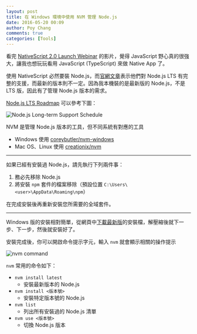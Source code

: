 ```yaml
---
layout: post
title: 在 Windows 環境中使用 NVM 管理 Node.js 
date: 2016-05-20 00:09
author: Poy Chang
comments: true
categories: [Tools]
---
```


看完 [NativeScript 2.0 Launch Webinar](https://www.youtube.com/watch?v=efk_oeI58hc) 的影片，覺得 JavaScript 野心真的很強大，讓我也想玩玩看用 JavaScript (TypeScript) 來做 Native App 了。

使用 NativeScript 必然要裝 Node.js，而[官網文章](https://www.nativescript.org/blog/details/which-versions-of-node.js-should-you-use-today)表示他們對 Node.js LTS 有完整的支援，而最新的版本則不一定。因為我本機裝的是最新版的 Node.js，不是 LTS 版，因此有了管理 Node.js 版本的需求。

[Node.js LTS Roadmap](https://github.com/nodejs/LTS) 可以參考下圖：

![Node.js Long-term Support Schedule](https://i.imgur.com/pQpwEHb.png)

NVM 是管理 Node.js 版本的工具，但不同系統有對應的工具

* Windows 使用 [coreybutler/nvm-windows](https://github.com/coreybutler/nvm-windows)
* Mac OS、Linux 使用 [creationix/nvm](https://github.com/creationix/nvm)

----------

如果已經有安裝過 Node.js，請先執行下列兩件事：

1. 務必先移除 Node.js
2. 將安裝 `npm` 套件的檔案移除（預設位置 `C:\Users\<user>\AppData\Roaming\npm`）

在完成安裝後再重新安裝您所需要的全域套件。

----------

Windows 版的安裝相對簡單，從網頁中[下載最新版](https://github.com/coreybutler/nvm-windows/releases)的安裝檔，解壓縮後就下一步、下一步，然後就安裝好了。

安裝完成後，你可以開啟命令提示字元，輸入 `nvm` 就會顯示相關的操作提示

![nvm command](http://i.imgur.com/Q3qDYFJ.png)

`nvm` 常用的命令如下：

* `nvm install latest`
  * 安裝最新版本的 Node.js
* `nvm install <版本號>`
  * 安裝特定版本號的 Node.js
* `nvm list`
  * 列出所有安裝過的 Node.js 清單
* `nvm use <版本號>`
  * 切換 Node.js 版本

